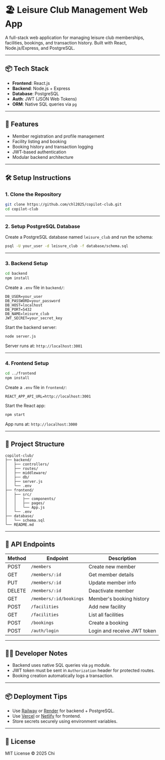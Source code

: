 # 🏖️ Leisure Club Management Web App

A full-stack web application for managing leisure club memberships, facilities, bookings, and transaction history. Built with React, Node.js/Express, and PostgreSQL.

---

## 📦 Tech Stack

- **Frontend**: React.js
- **Backend**: Node.js + Express
- **Database**: PostgreSQL
- **Auth**: JWT (JSON Web Tokens)
- **ORM**: Native SQL queries via `pg`

---

## 🚀 Features

- Member registration and profile management
- Facility listing and booking
- Booking history and transaction logging
- JWT-based authentication
- Modular backend architecture

---

## 🛠️ Setup Instructions

### 1. Clone the Repository

```bash
git clone https://github.com/chl2025/copilot-club.git
cd copilot-club
```

---

### 2. Setup PostgreSQL Database

Create a PostgreSQL database named `leisure_club` and run the schema:

```bash
psql -U your_user -d leisure_club -f database/schema.sql
```

---

### 3. Backend Setup

```bash
cd backend
npm install
```

Create a `.env` file in `backend/`:

```env
DB_USER=your_user
DB_PASSWORD=your_password
DB_HOST=localhost
DB_PORT=5432
DB_NAME=leisure_club
JWT_SECRET=your_secret_key
```

Start the backend server:

```bash
node server.js
```

Server runs at: `http://localhost:3001`

---

### 4. Frontend Setup

```bash
cd ../frontend
npm install
```

Create a `.env` file in `frontend/`:

```env
REACT_APP_API_URL=http://localhost:3001
```

Start the React app:

```bash
npm start
```

App runs at: `http://localhost:3000`

---

## 📁 Project Structure

```
copilot-club/
├── backend/
│   ├── controllers/
│   ├── routes/
│   ├── middleware/
│   ├── db/
│   ├── server.js
│   └── .env
├── frontend/
│   ├── src/
│   │   ├── components/
│   │   ├── pages/
│   │   └── App.js
│   └── .env
├── database/
│   └── schema.sql
└── README.md
```

---

## 🧪 API Endpoints

| Method | Endpoint                     | Description                    |
|--------|------------------------------|--------------------------------|
| POST   | `/members`                   | Create new member              |
| GET    | `/members/:id`               | Get member details             |
| PUT    | `/members/:id`               | Update member info             |
| DELETE | `/members/:id`               | Deactivate member              |
| GET    | `/members/:id/bookings`      | Member's booking history       |
| POST   | `/facilities`                | Add new facility               |
| GET    | `/facilities`                | List all facilities            |
| POST   | `/bookings`                  | Create a booking               |
| POST   | `/auth/login`                | Login and receive JWT token    |

---

## 🧑‍💻 Developer Notes

- Backend uses native SQL queries via `pg` module.
- JWT token must be sent in `Authorization` header for protected routes.
- Booking creation automatically logs a transaction.

---

## 📦 Deployment Tips

- Use [Railway](https://railway.app) or [Render](https://render.com) for backend + PostgreSQL.
- Use [Vercel](https://vercel.com) or [Netlify](https://netlify.com) for frontend.
- Store secrets securely using environment variables.

---

## 📜 License

MIT License © 2025 Chi
